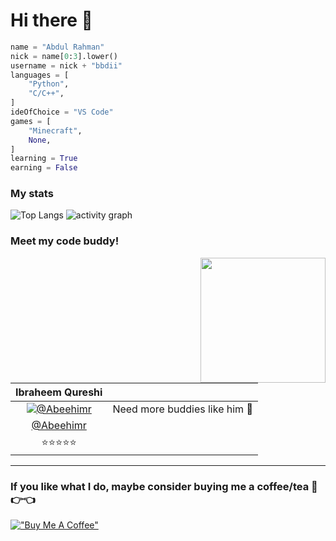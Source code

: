 
# Hi there 👋

```python
name = "Abdul Rahman"
nick = name[0:3].lower()
username = nick + "bbdii"
languages = [
    "Python",
    "C/C++",
]
ideOfChoice = "VS Code"
games = [
    "Minecraft",
    None,
]
learning = True
earning = False
```
### My stats

![Top Langs](https://github-readme-stats.vercel.app/api/top-langs/?username=abdbbdii&theme=github_dark&hide_border=true&layout=compact&card_width=1000&title_color=adbac7)
![activity graph](https://github-readme-activity-graph.vercel.app/graph?username=abdbbdii&theme=github-dark&custom_title=abd's%20this%20month%20activity%20on%20Github&hide_border=true&line=adbac7&color=adbac7)
<!-- ![Profile](http://github-profile-summary-cards.vercel.app/api/cards/profile-details?username=abdbbdii&theme=github_dark)
![Stats](http://github-profile-summary-cards.vercel.app/api/cards/stats?username=abdbbdii&theme=github_dark)
![Top Languages](http://github-profile-summary-cards.vercel.app/api/cards/repos-per-language?username=abdbbdii&theme=github_dark) -->

### Meet my code buddy!
<img align='right' src='https://github.com/abdbbdii/abdbbdii/assets/69167454/bd0414cd-5c66-4bf5-8e57-c9828627f551' width='200'>

|Ibraheem Qureshi||
|:-:|:-:|
|[![@Abeehimr](https://github.com/Abeehimr.png?size=150)](https://github.com/Abeehimr)|Need more buddies like him 🥲|
|[@Abeehimr](https://github.com/Abeehimr)||
|⭐⭐⭐⭐⭐||

---
### If you like what I do, maybe consider buying me a coffee/tea 🥺👉👈

[!["Buy Me A Coffee"](https://www.buymeacoffee.com/assets/img/custom_images/orange_img.png)](https://www.buymeacoffee.com/abdbbdii)
